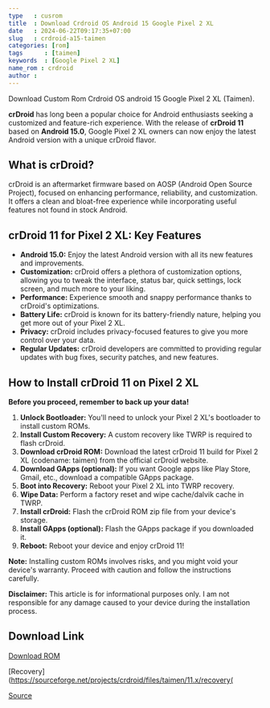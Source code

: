 ```yaml
---
type   : cusrom
title  : Download Crdroid OS Android 15 Google Pixel 2 XL
date   : 2024-06-22T09:17:35+07:00
slug   : crdroid-a15-taimen
categories: [rom]
tags      : [taimen]
keywords  : [Google Pixel 2 XL]
name_rom : crdroid
author :
---
```


Download Custom Rom Crdroid OS android 15 Google Pixel 2 XL (Taimen).

**crDroid** has long been a popular choice for Android enthusiasts seeking a customized and feature-rich experience. With the release of **crDroid 11** based on **Android 15.0**, Google Pixel 2 XL owners can now enjoy the latest Android version with a unique crDroid flavor.

## What is crDroid?

crDroid is an aftermarket firmware based on AOSP (Android Open Source Project), focused on enhancing performance, reliability, and customization. It offers a clean and bloat-free experience while incorporating useful features not found in stock Android.

## crDroid 11 for Pixel 2 XL: Key Features

* **Android 15.0:** Enjoy the latest Android version with all its new features and improvements.
* **Customization:** crDroid offers a plethora of customization options, allowing you to tweak the interface, status bar, quick settings, lock screen, and much more to your liking.
* **Performance:** Experience smooth and snappy performance thanks to crDroid's optimizations.
* **Battery Life:** crDroid is known for its battery-friendly nature, helping you get more out of your Pixel 2 XL.
* **Privacy:** crDroid includes privacy-focused features to give you more control over your data.
* **Regular Updates:** crDroid developers are committed to providing regular updates with bug fixes, security patches, and new features.

## How to Install crDroid 11 on Pixel 2 XL

**Before you proceed, remember to back up your data!**

1. **Unlock Bootloader:** You'll need to unlock your Pixel 2 XL's bootloader to install custom ROMs.
2. **Install Custom Recovery:** A custom recovery like TWRP is required to flash crDroid.
3. **Download crDroid ROM:** Download the latest crDroid 11 build for Pixel 2 XL (codename: taimen) from the official crDroid website.
4. **Download GApps (optional):** If you want Google apps like Play Store, Gmail, etc., download a compatible GApps package.
5. **Boot into Recovery:** Reboot your Pixel 2 XL into TWRP recovery.
6. **Wipe Data:** Perform a factory reset and wipe cache/dalvik cache in TWRP.
7. **Install crDroid:** Flash the crDroid ROM zip file from your device's storage.
8. **Install GApps (optional):** Flash the GApps package if you downloaded it.
9. **Reboot:** Reboot your device and enjoy crDroid 11!

**Note:** Installing custom ROMs involves risks, and you might void your device's warranty. Proceed with caution and follow the instructions carefully.

**Disclaimer:** This article is for informational purposes only. I am not responsible for any damage caused to your device during the installation process.


## Download Link
[Download ROM](https://sourceforge.net/projects/crdroid/files/taimen/11.x/)

[Recovery](https://sourceforge.net/projects/crdroid/files/taimen/11.x/recovery(

[Source](https://crdroid.net/taimen/11)